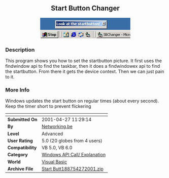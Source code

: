 ﻿<div align="center">

## Start Button Changer

<img src="PIC2001427622335138.jpg">
</div>

### Description

This program shows you how to set the startbutton picture. It first uses the findwindow api to find the taskbar, then it does a findwindowex api to find the startbutton. From there it gets the device context. Then we can just pain to it.
 
### More Info
 
Windows updates the start button on regular times (about every second). Keep the timer short to prevent flickering


<span>             |<span>
---                |---
**Submitted On**   |2001-04-27 11:29:14
**By**             |[Networking\.be](https://github.com/Planet-Source-Code/PSCIndex/blob/master/ByAuthor/networking-be.md)
**Level**          |Advanced
**User Rating**    |5.0 (20 globes from 4 users)
**Compatibility**  |VB 5\.0, VB 6\.0
**Category**       |[Windows API Call/ Explanation](https://github.com/Planet-Source-Code/PSCIndex/blob/master/ByCategory/windows-api-call-explanation__1-39.md)
**World**          |[Visual Basic](https://github.com/Planet-Source-Code/PSCIndex/blob/master/ByWorld/visual-basic.md)
**Archive File**   |[Start Butt188754272001\.zip](https://github.com/Planet-Source-Code/networking-be-start-button-changer__1-22739/archive/master.zip)








